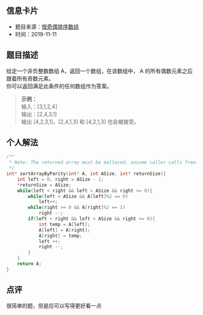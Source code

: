 ## 信息卡片
* 题目来源：[按奇偶排序数组](https://leetcode-cn.com/problems/sort-array-by-parity/)
* 时间：2019-11-11



## 题目描述
给定一个非负整数数组 A，返回一个数组，在该数组中， A 的所有偶数元素之后跟着所有奇数元素。<br>
你可以返回满足此条件的任何数组作为答案。<br>
>**示例：** <br>
输入：[3,1,2,4] <br>
输出：[2,4,3,1] <br>
输出 [4,2,3,1]，[2,4,1,3] 和 [4,2,1,3] 也会被接受。


## 个人解法
```c
/**
 * Note: The returned array must be malloced, assume caller calls free().
 */
int* sortArrayByParity(int* A, int ASize, int* returnSize){
    int left = 0, right = ASize - 1;
    *returnSize = ASize;
    while(left < right && left < ASize && right >= 0){
        while(left < ASize && A[left]%2 == 0)
            left++;
        while(right >= 0 && A[right]%2 == 1)
            right --;
        if(left < right && left < ASize && right >= 0){
            int temp = A[left];
            A[left] = A[right];
            A[right] = temp;
            left ++;
            right --;
        }
    }
    return A;
}
``` 



## 点评
很简单的题，但是应可以写得更好看一点
